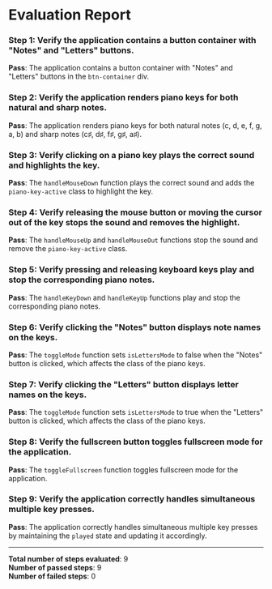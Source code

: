 # Evaluation Report

### Step 1: Verify the application contains a button container with "Notes" and "Letters" buttons.
**Pass**: The application contains a button container with "Notes" and "Letters" buttons in the `btn-container` div.

### Step 2: Verify the application renders piano keys for both natural and sharp notes.
**Pass**: The application renders piano keys for both natural notes (c, d, e, f, g, a, b) and sharp notes (c♯, d♯, f♯, g♯, a♯).

### Step 3: Verify clicking on a piano key plays the correct sound and highlights the key.
**Pass**: The `handleMouseDown` function plays the correct sound and adds the `piano-key-active` class to highlight the key.

### Step 4: Verify releasing the mouse button or moving the cursor out of the key stops the sound and removes the highlight.
**Pass**: The `handleMouseUp` and `handleMouseOut` functions stop the sound and remove the `piano-key-active` class.

### Step 5: Verify pressing and releasing keyboard keys play and stop the corresponding piano notes.
**Pass**: The `handleKeyDown` and `handleKeyUp` functions play and stop the corresponding piano notes.

### Step 6: Verify clicking the "Notes" button displays note names on the keys.
**Pass**: The `toggleMode` function sets `isLettersMode` to false when the "Notes" button is clicked, which affects the class of the piano keys.

### Step 7: Verify clicking the "Letters" button displays letter names on the keys.
**Pass**: The `toggleMode` function sets `isLettersMode` to true when the "Letters" button is clicked, which affects the class of the piano keys.

### Step 8: Verify the fullscreen button toggles fullscreen mode for the application.
**Pass**: The `toggleFullscreen` function toggles fullscreen mode for the application.

### Step 9: Verify the application correctly handles simultaneous multiple key presses.
**Pass**: The application correctly handles simultaneous multiple key presses by maintaining the `played` state and updating it accordingly.

---

**Total number of steps evaluated**: 9  
**Number of passed steps**: 9  
**Number of failed steps**: 0